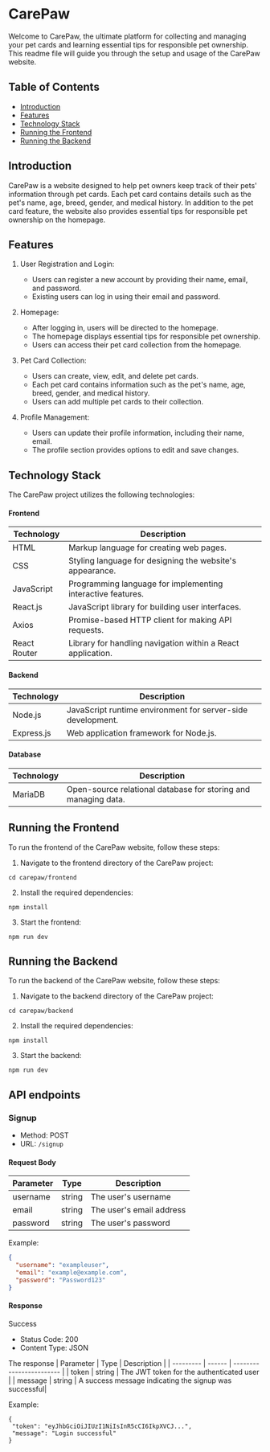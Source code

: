 # CarePaw

Welcome to CarePaw, the ultimate platform for collecting and managing your pet cards and learning essential tips for responsible pet ownership. This readme file will guide you through the setup and usage of the CarePaw website.

## Table of Contents

- [Introduction](#introduction)
- [Features](#features)
- [Technology Stack](#technology-stack)
- [Running the Frontend](#running-the-frontend)
- [Running the Backend](#running-the-backend)

## Introduction

CarePaw is a website designed to help pet owners keep track of their pets' information through pet cards. Each pet card contains details such as the pet's name, age, breed, gender, and medical history. In addition to the pet card feature, the website also provides essential tips for responsible pet ownership on the homepage.

## Features

1. User Registration and Login:

   - Users can register a new account by providing their name, email, and password.
   - Existing users can log in using their email and password.

2. Homepage:

   - After logging in, users will be directed to the homepage.
   - The homepage displays essential tips for responsible pet ownership.
   - Users can access their pet card collection from the homepage.

3. Pet Card Collection:

   - Users can create, view, edit, and delete pet cards.
   - Each pet card contains information such as the pet's name, age, breed, gender, and medical history.
   - Users can add multiple pet cards to their collection.

4. Profile Management:
   - Users can update their profile information, including their name, email.
   - The profile section provides options to edit and save changes.

## Technology Stack

The CarePaw project utilizes the following technologies:

#### Frontend

| Technology   | Description                                                 |
| ------------ | ----------------------------------------------------------- |
| HTML         | Markup language for creating web pages.                     |
| CSS          | Styling language for designing the website's appearance.    |
| JavaScript   | Programming language for implementing interactive features. |
| React.js     | JavaScript library for building user interfaces.            |
| Axios        | Promise-based HTTP client for making API requests.          |
| React Router | Library for handling navigation within a React application. |

#### Backend

| Technology | Description                                                 |
| ---------- | ----------------------------------------------------------- |
| Node.js    | JavaScript runtime environment for server-side development. |
| Express.js | Web application framework for Node.js.                      |

#### Database

| Technology | Description                                                    |
| ---------- | -------------------------------------------------------------- |
| MariaDB    | Open-source relational database for storing and managing data. |

## Running the Frontend

To run the frontend of the CarePaw website, follow these steps:

1. Navigate to the frontend directory of the CarePaw project:

```
cd carepaw/frontend
```

2. Install the required dependencies:

```
npm install
```

3. Start the frontend:

```
npm run dev
```

## Running the Backend

To run the backend of the CarePaw website, follow these steps:

1. Navigate to the backend directory of the CarePaw project:

```
cd carepaw/backend
```

2. Install the required dependencies:

```
npm install
```

3. Start the backend:

```
npm run dev
```

## API endpoints

### Signup

- Method: POST
- URL: `/signup`

#### Request Body

| Parameter | Type   | Description              |
| --------- | ------ | ------------------------ |
| username  | string | The user's username      |
| email     | string | The user's email address |
| password  | string | The user's password      |

Example:

```json
{
  "username": "exampleuser",
  "email": "example@example.com",
  "password": "Password123"
}
```

#### Response

Success

- Status Code: 200
- Content Type: JSON

The response
| Parameter | Type | Description |
| --------- | ------ | ------------------------ |
| token | string | The JWT token for the authenticated user |
| message | string | A success message indicating the signup was successful|

Example:

```
{
 "token": "eyJhbGciOiJIUzI1NiIsInR5cCI6IkpXVCJ...",
 "message": "Login successful"
}
```
